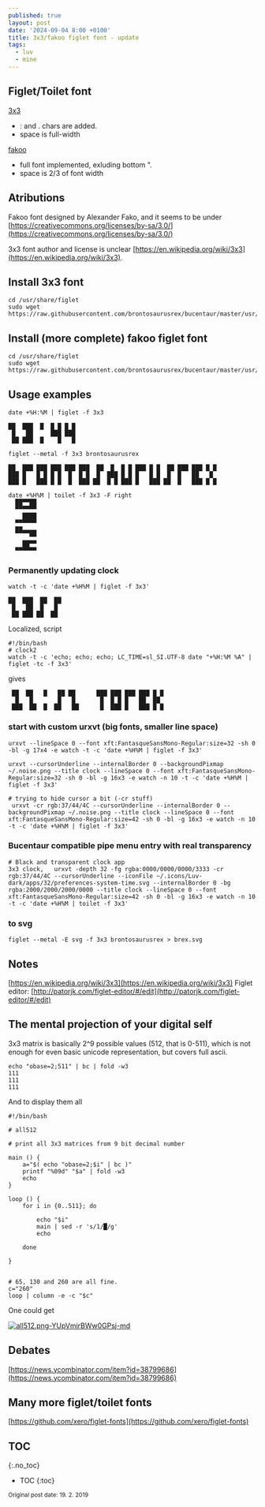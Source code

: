 ```yaml
---
published: true
layout: post
date: '2024-09-04 8:00 +0100'
title: 3x3/fakoo figlet font - update
tags:
  - luv
  - mine
---
```

## Figlet/Toilet font

[3x3](https://raw.githubusercontent.com/brontosaurusrex/bucentaur/master/usr/share/figlet/3x3.flf)

- : and . chars are added.
- space is full-width

[fakoo](https://raw.githubusercontent.com/brontosaurusrex/bucentaur/master/usr/share/figlet/fakoo.flf)

- full font implemented, exluding bottom ".
- space is 2/3 of font width

## Atributions

Fakoo font designed by Alexander Fako, and it seems to be under  
[https://creativecommons.org/licenses/by-sa/3.0/](https://creativecommons.org/licenses/by-sa/3.0/)

3x3 font author and license is unclear [https://en.wikipedia.org/wiki/3x3](https://en.wikipedia.org/wiki/3x3). 

## Install 3x3 font

    cd /usr/share/figlet
    sudo wget https://raw.githubusercontent.com/brontosaurusrex/bucentaur/master/usr/share/figlet/3x3.flf
    
## Install (more complete) fakoo figlet font

    cd /usr/share/figlet
    sudo wget https://raw.githubusercontent.com/brontosaurusrex/bucentaur/master/usr/share/figlet/fakoo.flf
        
## Usage examples

    date +%H:%M | figlet -f 3x3
    
    ██  ███  █  █ █ █ █ 
     █   ██     ███ ███ 
     ██ ███  █    █   █ 
     
    figlet --metal -f 3x3 brontosaurusrex 
    
    ██  ███ ███ ███ ███ ███  ██  █  █ █ ███ █ █  ██ ███ ███ █ █ 
    ███ █   █ █ █ █  █  █ █  █  ███ █ █ █   █ █  █  █   ██   █  
    ███ █   ███ █ █  █  ███ ██  █ █ ███ █   ███ ██  █   ███ █ █
    
    date +%H%M | toilet -f 3x3 -F right
      ██▀▀██
      ▀▀▀▀▀▀
        ████
      ▀▀▀▀▀▀
      ██▄▄▄▄
          ▀▀
        ██▀▀
      ▀▀▀▀▀▀
        
### Permanently updating clock

    watch -t -c 'date +%H%M | figlet -f 3x3'
    
    ██  ███  ██  ██
     █   ██  █   █ 
     ██ ███ ██  ██ 

Localized, script

    #!/bin/bash
    # clock2
    watch -t -c 'echo; echo; echo; LC_TIME=sl_SI.UTF-8 date "+%H:%M %A" | figlet -tc -f 3x3'

gives                                
                                             
     ██  ██   █   ██ ██      ███ ███ ███ ███ █ █ 
      █   █       █   █       █  █ █ █   ██  ██  
     ███  ██  █  ██   ██      █  ███ █   ███ █ █ 


### start with custom urxvt (big fonts, smaller line space)

    urxvt --lineSpace 0 --font xft:FantasqueSansMono-Regular:size=32 -sh 0 -bl -g 17x4 -e watch -t -c 'date +%H%M | figlet -f 3x3'
    
    urxvt --cursorUnderline --internalBorder 0 --backgroundPixmap ~/.noise.png --title clock --lineSpace 0 --font xft:FantasqueSansMono-Regular:size=32 -sh 0 -bl -g 16x3 -e watch -n 10 -t -c 'date +%H%M | figlet -f 3x3'
    
    # trying to hide cursor a bit (-cr stuff)
     urxvt -cr rgb:37/44/4C --cursorUnderline --internalBorder 0 --backgroundPixmap ~/.noise.png --title clock --lineSpace 0 --font xft:FantasqueSansMono-Regular:size=42 -sh 0 -bl -g 16x3 -e watch -n 10 -t -c 'date +%H%M | figlet -f 3x3'
     
### Bucentaur compatible pipe menu entry with real transparency

    # Black and transparent clock app
    3x3 clock,   urxvt -depth 32 -fg rgba:0000/0000/0000/3333 -cr rgb:37/44/4C --cursorUnderline --iconFile ~/.icons/Luv-dark/apps/32/preferences-system-time.svg --internalBorder 0 -bg rgba:2000/2000/2000/0000 --title clock --lineSpace 0 --font xft:FantasqueSansMono-Regular:size=42 -sh 0 -bl -g 16x3 -e watch -n 10 -t -c 'date +%H%M | toilet -f 3x3'
     
### to svg

    figlet --metal -E svg -f 3x3 brontosaurusrex > brex.svg
    
## Notes

[https://en.wikipedia.org/wiki/3x3](https://en.wikipedia.org/wiki/3x3)
Figlet editor: [http://patorjk.com/figlet-editor/#/edit](http://patorjk.com/figlet-editor/#/edit)

##  The mental projection of your digital self

3x3 matrix is basically 2^9 possible values (512, that is 0-511), which is not enough for even basic unicode representation, but covers full ascii.

    echo "obase=2;511" | bc | fold -w3
    111
    111
    111
    
And to display them all

    #!/bin/bash

    # all512

    # print all 3x3 matrices from 9 bit decimal number

    main () {
        a="$( echo "obase=2;$i" | bc )"
        printf "%09d" "$a" | fold -w3
        echo
    }

    loop () {
        for i in {0..511}; do
            
            echo "$i"
            main | sed -r 's/1/█/g'
            echo 
            
        done

    }


    # 65, 130 and 260 are all fine.
    c="260"
    loop | column -e -c "$c"

One could get  

[![all512.png-YUpVmjrBWw0GPsj-md](https://i.imgur.com/uJhqHX2l.png)](https://i.imgur.com/uJhqHX2.png)

## Debates

[https://news.ycombinator.com/item?id=38799686](https://news.ycombinator.com/item?id=38799686)  

## Many more figlet/toilet fonts

[https://github.com/xero/figlet-fonts](https://github.com/xero/figlet-fonts)
                                                                
## TOC
{:.no_toc}

* TOC
{:toc}

<small>Original post date: 19. 2. 2019</small>
